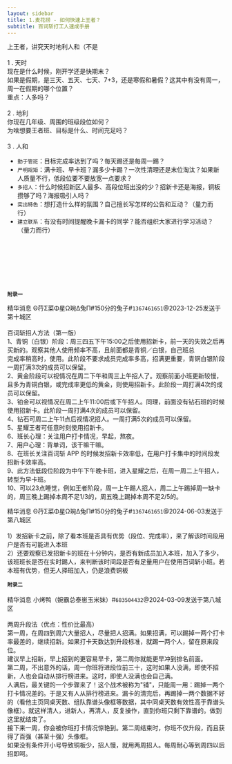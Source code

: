 ```yaml
---
layout: sidebar
title: 1.麦花捞 - 如何快速上王者？
subtitle: 百词斩打工人速成手册
---
```


上王者，讲究天时地利人和（不是<br><br>
1 . 天时<br>
现在是什么时候，刚开学还是快期末？<br>
如果是假期，是三天、五天、七天、7+3，还是寒假和暑假？这其中有没有周一，周一在假期的哪个位置？<br>
重点：人多吗？<br><br>
2 . 地利<br>
你现在几年级、周围的班级段位如何？<br>
为啥想要王者班、目标是什么、时间充足吗？<br><br>
3 . 人和<br>
- `勤于管班`：目标完成率达到了吗？每天踢还是每周一踢？<br>
- `严明规矩`：满卡班、早卡班？漏多少卡踢？一次性清理还是末位淘汰？如果新人质量不行，低段位要不要放宽一点要求？<br>
- `多招人`：什么时候招新区人最多、高段位班出没的少？招新卡还是海报，铜板攒够了吗？海报吸引人吗？<br>
- `突出特色`：想打造什么样的氛围？自己擅长写怎样的公告和互动？（量力而行）<br>
- `建立联系`：有没有时间提醒晚卡漏卡的同学？能否组织大家进行学习活动？（量力而行）<br><br>


<br><br><br><br><br>

**`附录一`**

精华消息 Θ荇Σ菜Φ星Ω琬Δ兔Π#150分的兔子#`1367461651`@2023-12-25发送于第十城区<br><br>
百词斩招人方法（第一版）<br>
1、青铜（白银）阶段：周三四五下午15:00之后使用招新卡，前一天的失效之后再买新的。观察其他人使用频率不高，且前面都是青铜／白银，自己班总<br>
完成率稍高时，使用。此阶段不要求成员完成率多高，招满更重要，青铜白银阶段一周打满3次的成员可以保留。<br>
2、黄金阶段可以视情况在周二下午和周三上午招人了。观察前面小班更新较慢，且多为青铜白银，或完成率更低的黄金，则使用招新卡。此阶段一周打满4次的成员可以保留。<br>
3、铂金可以视情况在周二上午11:00后或下午招人。同理，前面没有钻石班的时候使用招新卡。此阶段一周打满4次的成员可以保留。<br>
4、钻石可周二上午11点后视情况招人。一周打满5次的成员可以保留。<br>
5、星耀王者可任意时刻使用招新卡。<br>
6、班长心理：关注用户打卡情况，早起，熬夜。<br>
7、用户心理：背单词，该干嘛干嘛。<br>
8、在班长关注百词斩 APP 的时候发招新卡效率低，在用户打卡集中的时间段发招新卡效率高。<br>
9、此方法低段位阶段为中午下午晚卡班，进入星耀之后，在周一周二上午招人，转型为早卡班。<br>
10、可以23点睡觉，例如王者阶段，周一上午踢人招人，周二上午踢掉周一缺卡的，周三晚上踢掉本周不足1/3的，周五晚上踢掉本周不足2/5的。<br>


精华消息 Θ荇Σ菜Φ星Ω琬Δ兔Π#150分的兔子#`1367461651`@2024-06-03发送于第八城区<br><br>
1）发招新卡之前，除了看本班是否具有优势（段位、完成率），来了解该时间段用户是否有可能进入本班<br>
2）还要观察已发招新卡的班在十分钟内，是否有新成员加入本班，加入了多少，该班班长是否在实时踢人，来判断该时间段是否有足量用户在使用百词斩小班。若本班有优势，但无人择班加入，仍是浪费铜板<br>

**`附录二`**<br><br>
精华消息 小烤鸭（婉霸总泰崽玉米妹）#`683504432`@2024-03-09发送于第八城区<br><br>
两周升段法（优点：性价比最高）<br>
第一周，在周四到周六大量招人，尽量把人招满。如果招满，可以踢掉一两个打卡率最差的，继续招新。如果打卡天数达到升段标准，就踢一两个人，留在原来段位。<br>
建议早上招新，早上招到的更容易早卡，第二周你就能更早冲到排名前面。<br>
第二周，不出意外的话，周一你班将进段位前三十，这时如果人没满，即使不招新，人也会自动从排行榜进来。这时，即使人没满也会自己满。<br>
人满后，最关键的一个步骤来了！这个战术被称为"铺"，只能周一用：踢掉一两个打卡情况差的。于是又有人从排行榜进来。漏卡的清完后，再踢掉一两个数据不好的（看他主页同桌天数、组队靠谱头像框等数据，其中同桌天数有效性高于靠谱头像框）。就这样清人，进新人，再清人，反复操作，直到你班只剩下靠谱的。做到这里就结束了。<br>
接下来一周，你会被你班打卡情况惊艳到。第二周结束时，你班不仅升段，而且获得了百强（甚至十强）头像框。<br>
如果没有条件开小号导致铜板少，招人慢，就用两周招人。每周耐心等到周四以后招即呵。<br>
<br>